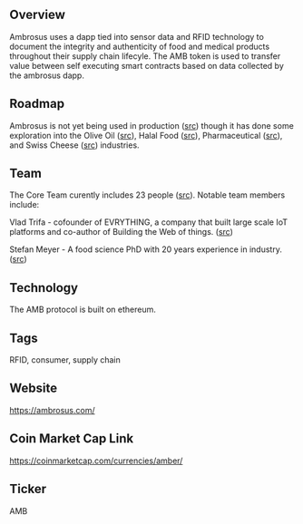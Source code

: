 ## Overview

Ambrosus uses a dapp tied into sensor data and RFID technology to document the integrity and authenticity of food and medical products throughout their supply chain lifecyle. The AMB token is used to transfer value between self executing smart contracts based on data collected by the ambrosus dapp.  

## Roadmap

Ambrosus is not yet being used in production ([src](https://blog.ambrosus.com/ambrosus-progress-report-2-dec-2017-d91447f05cd7)) 
though it has done some exploration into the 
Olive Oil ([src](https://ambrosus.com/assets/Ambrosus-Olive-A4-v4.pdf)), 
Halal Food ([src](https://ambrosus.com/assets/Ambrosus-Halal-Quality-Assurance.pdf)), 
Pharmaceutical ([src](https://ambrosus.com/assets/Ambrosus-Pharmacy-v2.pdf)), and 
Swiss Cheese ([src](https://ambrosus.com/assets/Ambrosus-Cheese-v3.pdf)) industries. 

## Team

The Core Team curently includes 23 people ([src](https://ambrosus.com/#team)). Notable team members include:

Vlad Trifa - cofounder of EVRYTHING, a company that built large scale IoT platforms and co-author of Building the Web of things. ([src](https://en.wikipedia.org/wiki/Vlad_Trifa)) 

Stefan Meyer - A food science PhD with 20 years experience in industry. ([src](https://www.linkedin.com/in/drstefanmeyer/))

## Technology

The AMB protocol is built on ethereum. 

## Tags

RFID, consumer, supply chain

## Website

https://ambrosus.com/

## Coin Market Cap Link

https://coinmarketcap.com/currencies/amber/

## Ticker

AMB





